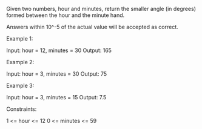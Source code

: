 Given two numbers, hour and minutes, return the smaller angle (in degrees)
formed between the hour and the minute hand.

Answers within 10^-5 of the actual value will be accepted as correct.


Example 1:


Input: hour = 12, minutes = 30
Output: 165


Example 2:


Input: hour = 3, minutes = 30
Output: 75


Example 3:


Input: hour = 3, minutes = 15
Output: 7.5



Constraints:


1 <= hour <= 12
0 <= minutes <= 59





